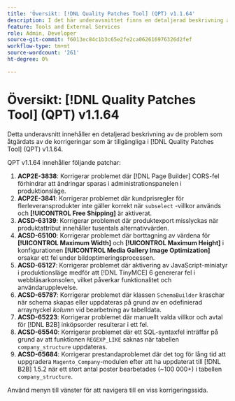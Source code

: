 ```yaml
---
title: 'Översikt: [!DNL Quality Patches Tool] (QPT) v1.1.64'
description: I det här underavsnittet finns en detaljerad beskrivning av de problem som åtgärdats av de korrigeringar som finns i  [!DNL Quality Patches Tool] (QPT) v1.1.64.
feature: Tools and External Services
role: Admin, Developer
source-git-commit: f6013ec84c1b3c65e2fe2ca062616976326d2fef
workflow-type: tm+mt
source-wordcount: '261'
ht-degree: 0%

---
```


# Översikt: [!DNL Quality Patches Tool] (QPT) v1.1.64

Detta underavsnitt innehåller en detaljerad beskrivning av de problem som åtgärdats av de korrigeringar som är tillgängliga i [!DNL Quality Patches Tool] (QPT) v1.1.64.

QPT v1.1.64 innehåller följande patchar:

1. **ACP2E-3838**: Korrigerar problemet där [!DNL Page Builder] CORS-fel förhindrar att ändringar sparas i administrationspanelen i produktionsläge.
1. **ACP2E-3841**: Korrigerar problemet där kundprisregler för flerleveransprodukter inte gäller korrekt när `subselect` -villkor används och **[!UICONTROL Free Shipping]** är aktiverat.
1. **ACSD-63139**: Korrigerar problemet där produktexport misslyckas när produktattribut innehåller tusentals alternativvärden.
1. **ACSD-65100**: Korrigerar problemet där borttagning av värdena för **[!UICONTROL Maximum Width]** och **[!UICONTROL Maximum Height]** i konfigurationen **[!UICONTROL Media Gallery Image Optimization]** orsakar ett fel under bildoptimeringsprocessen.
1. **ACSD-65127**: Korrigerar problemet där aktivering av JavaScript-miniatyr i produktionsläge medför att [!DNL TinyMCE] 6 genererar fel i webbläsarkonsolen, vilket påverkar funktionalitet och användarupplevelse.
1. **ACSD-65787**: Korrigerar problemet där klassen `SchemaBuilder` kraschar när schema skapas eller uppdateras på grund av en odefinierad arraynyckel *kolumn* vid bearbetning av tabelldata.
1. **ACSD-65223**: Korrigerar problemet där manuellt valda villkor och avtal för [!DNL B2B] inköpsorder resulterar i ett fel.
1. **ACSD-65540**: Korrigerar problemet där ett SQL-syntaxfel inträffar på grund av att funktionen `REGEXP_LIKE` saknas när tabellen `company_structure` uppdateras.
1. **ACSD-65684**: Korrigerar prestandaproblemet där det tog för lång tid att uppgradera `Magento_Company`-modulen efter att ha uppdaterat till [!DNL B2B] 1.5.2 när ett stort antal poster bearbetades (~100 000+) i tabellen `company_structure`.

Använd menyn till vänster för att navigera till en viss korrigeringssida.
